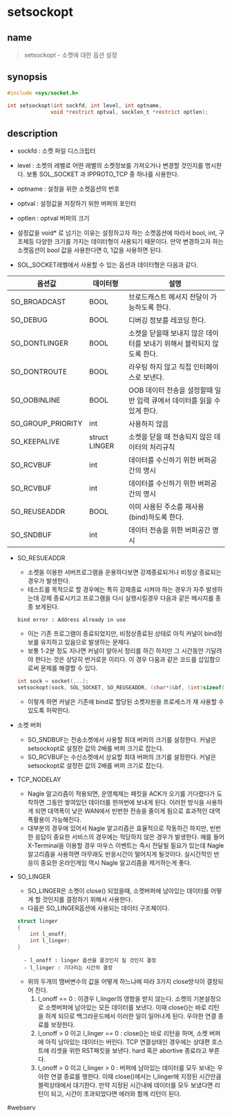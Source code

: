# setsockopt
## name
> setsockopt - 소켓에 대한 옵션 설정

## synopsis
``` c
#include <sys/socket.h>

int setsockopt(int sockfd, int level, int optname,
			  void *restrict optval, socklen_t *restrict optlen);
```

## description
- sockfd : 소켓 파일 디스크립터
- level : 소켓의 레벨로 어떤 레벨의 소켓정보를 가져오거나 변경할 것인지를 명시한다. 보통 SOL_SOCKET 과 IPPROTO_TCP 중 하나를 사용한다.
- optname : 설정을 위한 소켓옵션의 번호
- optval : 설정값을 저장하기 위한 버퍼의 포인터
- optlen : optval 버퍼의 크기

- 설정값을 void* 로 넘기는 이유는 설정하고자 하는 소켓옵션에 따라서 bool, int, 구조체등 다양한 크기를 가지는 데이터형이 사용되기 때문이다. 만약 변경하고자 하는 소켓옵션이 bool 값을 사용한다면 0, 1값을 사용하면 된다.

- SOL_SOCKET레벨에서 사용할 수 있는 옵션과 데이터형은 다음과 같다.

|옵션값|데이터형|설명|
|-|-|-|
|SO_BROADCAST|BOOL|브로드캐스트 메서지 전달이 가능하도록 한다.|
|SO_DEBUG|BOOL|디버깅 정보를 레코딩 한다.|
|SO_DONTLINGER|BOOL|소켓을 닫을때 보내지 않은 데이터를 보내기 위해서 블럭되지 않도록 한다.|
|SO_DONTROUTE|BOOL|라우팅 하지 않고 직접 인터페이스로 보낸다.|
|SO_OOBINLINE|BOOL|OOB 데이터 전송을 설정할때 일반 입력 큐에서 데이터를 읽을 수 있게 한다.|
|SO_GROUP_PRIORITY|int|사용하지 않음|
|SO_KEEPALIVE|struct LINGER|소켓을 닫을 때 전송되지 않은 데이터의 처리규칙|
|SO_RCVBUF|int|데이터를 수신하기 위한 버퍼공간의 명시|
|SO_RCVBUF|int|데이터를 수신하기 위한 버퍼공간의 명시|
|SO_REUSEADDR|BOOL|이미 사용된 주소를 재사용(bind)하도록 한다.|
|SO_SNDBUF|int|데이터 전송을 위한 버퍼공간 명시|

- SO_RESUEADDR
	- 소켓을 이용한 서버프로그램을 운용하다보면 강제종료되거나 비정상 종료되는 경우가 발생한다.
	- 테스트를 목적으로 할 경우에는 특히 강제종료 시켜야 하는 경우가 자주 발생하는데 강제 종료시키고 프로그램을 다시 실행시킬경우 다음과 같은 메시지를 종종 보게된다.
	```
	bind error : Address already in use
	```
	- 이는 기존 프로그램이 종료되었지만, 비정상종료된 상태로 아직 커널이 bind정보를 유지하고 있음으로 발생하는 문제다.
	- 보통 1-2분 정도 지나면 커널이 알아서 정리를 하긴 하지만 그 시간동안 기달려야 한다는 것은 상당히 번거로운 이리다. 이 경우 다음과 같은 코드를 삽입함으로써 문제를 해결할 수 있다.
	```c
	int sock = socket(...);
	setsockopt(sock, SOL_SOCKET, SO_REUSEADDR, (char*)&bf, (int)sizeof(bf));
	```
	- 이렇게 하면 커널은 기존에 bind로 할당된 소켓자원을 프로세스가 재 사용할 수 있도록 허락한다.

- 소켓 버퍼
	- SO_SNDBUF는 전송소켓에서 사용할 최대 버퍼의 크기를 설정한다. 커널은 setsockopt로 설정한 값의 2배를 버퍼 크기로 잡는다.
	- SO_RCVBUF는 수신소켓에서 상요할 최대 버퍼의 크기를 설정한다. 커널은 setsockopt로 설정한 값의 2배를 버퍼 크기로 잡는다.

- TCP_NODELAY
	- Nagle 알고리즘이 적용되면, 운영체제는 패킷을 ACK가 오기를 기다렸다가 도착하면 그동안 쌓여있던 데이터를 한꺼번에 보내게 된다. 이러한 방식을 사용하게 되면 대역폭이 낮은 WAN에서 빈번한 전송을 줄이게 됨으로 효과적인 대역폭활용이 가능해진다.
	- 대부분의 경우에 있어서 Nagle 알고리즘은 효율적으로 작동하긴 하지만, 빈번한 응답이 중요한 서비스의 경우에는 적당하지 않은 경우가 발생한다. 예를 들어 X-Terminal을 이용할 경우 마우스 이벤트는 즉시 전달될 필요가 있는데 Nagle알고리즘을 사용하면 아무래도 반응시간이 떨어지게 될것이다. 실시간적인 반응이 중요한 온라인게임 역시 Nagle 알고리즘을 제거하는게 좋다.

- SO_LINGER
	- SO_LINGER은 소켓이 close() 되었을때, 소켓버퍼에 남아있는 데이터를 어떻게 할 것인지를 결정하기 위해서 사용한다.
	- 다음은 SO_LINGER옵션에 사용되는 데이터 구조체이다.
	```c
	struct linger
	{
		int l_onoff;
		int l_linger;
	}
	```
		- l_onoff : linger 옵션을 끌것인지 킬 것인지 결정
		- l_linger : 기다리는 시간의 결정
	- 위의 두개의 맴버변수의 값을 어떻게 하느냐에 따라 3가지 close방식이 결정되어 진다.
		1. l_onoff == 0 : 이경우 l_linger의 영향을 받지 않는다. 소켓의 기본설정으로 소켓버퍼에 남아있는 모든 데이터를 보낸다. 이때 close()는 바로 리턴을 하게 되므로 백그라운드에서 이러한 일이 일어나게 된다. 우아한 연결 종료를 보장한다.
		2. l_onoff > 0 이고 l_linger == 0 : close()는 바로 리턴을 하며, 소켓 버퍼에 아직 남아있는 데이터는 버린다. TCP 연결상태인 경우에는 상대편 호스트에 리셋을 위한 RST패킷을 보낸다. hard 혹은 abortive 종료라고 부른다.
		3. l_onoff > 0 이고 l_linger > 0 : 버퍼에 남아있는 데이터를 모두 보내는 우아한 연결 종료를 행한다. 이때 close()에서는 l_linger에 지정된 시간만큼 블럭상태에서 대기한다. 만약 지정된 시간내에 데이터를 모두 보냈다면 리턴이 되고, 시간이 초과되었다면 에러와 함께 리턴이 된다.

#webserv 